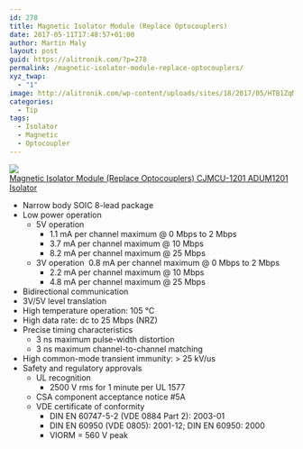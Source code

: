 ```yaml
---
id: 278
title: Magnetic Isolator Module (Replace Optocouplers)
date: 2017-05-11T17:48:57+01:00
author: Martin Maly
layout: post
guid: https://alitronik.com/?p=278
permalink: /magnetic-isolator-module-replace-optocouplers/
xyz_twap:
  - "1"
image: http://alitronik.com/wp-content/uploads/sites/18/2017/05/HTB1ZqMqMXXXXXaeXpXXq6xXFXXXq.jpg
categories:
  - Tip
tags:
  - Isolator
  - Magnetic
  - Optocoupler
---
```

<a href="http://s.click.aliexpress.com/e/mUJAeau" target="_parent"><img src="//ae01.alicdn.com/kf/HTB18SZlQFXXXXaBXFXXq6xXFXXXk/Magnetic-Isolator-Board-font-b-Module-b-font-Replace-Optocouplers-CJMCU-1201-font-b-ADUM1201-b.jpg_220x220.jpg" /><span style="display: block;">Magnetic Isolator Module (Replace Optocouplers) CJMCU-1201 ADUM1201 Isolator</span></a>

  * Narrow body SOIC 8-lead package
  * Low power operation 
      * 5V operation 
          * 1.1 mA per channel maximum @ 0 Mbps to 2 Mbps
          * 3.7 mA per channel maximum @ 10 Mbps
          * 8.2 mA per channel maximum @ 25 Mbps
      * 3V operation  0.8 mA per channel maximum @ 0 Mbps to 2 Mbps 
          * 2.2 mA per channel maximum @ 10 Mbps
          * 4.8 mA per channel maximum @ 25 Mbps
  * Bidirectional communication
  * 3V/5V level translation
  * High temperature operation: 105 °C
  * High data rate: dc to 25 Mbps (NRZ)
  * Precise timing characteristics 
      * 3 ns maximum pulse-width distortion
      * 3 ns maximum channel-to-channel matching
  * High common-mode transient immunity: > 25 kV/us
  * Safety and regulatory approvals 
      * UL recognition 
          * 2500 V rms for 1 minute per UL 1577
      * CSA component acceptance notice #5A
      * VDE certificate of conformity 
          * DIN EN 60747-5-2 (VDE 0884 Part 2): 2003-01
          * DIN EN 60950 (VDE 0805): 2001-12; DIN EN 60950: 2000
          * VIORM = 560 V peak